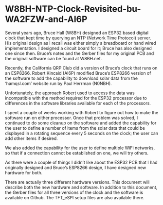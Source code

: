 # W8BH-NTP-Clock-Revisited-bu-WA2FZW-and-AI6P

Several years ago, Bruce Hall (W8BH) designed an ESP32 based digital clock that kept time by querying an NTP (Network Time Protocol) server. His original design as I recall was either simply a breadboard or hand wired implementation. I designed a circuit board for it; Bruce has also designed one since then. Bruce’s notes and the Gerber files for my original PCB and the original software can be found at W8BH.net.

Recently, the California QRP Club did a version of Bruce’s clock that runs on an ESP8266. Robert Kincaid (AI6P) modified Bruce’s ESP8266 version of the software to add the capability to download solar data from the ‘hamqsl.com’ website run by Paul Herrman (N0NBH). 

Unfortunately, the approach Robert used to access the data was incompatible with the method required for the ESP32 processor due to differences in the software libraries available for each of the processors.

I spent a couple of weeks working with Robert to figure out how to make the software run on either processor.
Once that problem was solved, I continued to do some cleanup on the software and added the capability for the user to define a number of items from the solar data that could be displayed in a rotating sequence every 5 seconds on the clock; the user can add other items if desired.

We also added the capability for the user to define multiple WiFi networks, so that if a connection cannot be established on one, we will try others.

As there were a couple of things I didn’t like about the ESP32 PCB that I had originally designed and Bruce’s ESP8266 design, I have designed new hardware for both. 

There are actually three different hardware versions. This document will describe both the new hardware and software.
In addition to this document, the Gerber files for all three versions of the clock and the software is available on Github. The TFT_eSPI setup files are also available there.

